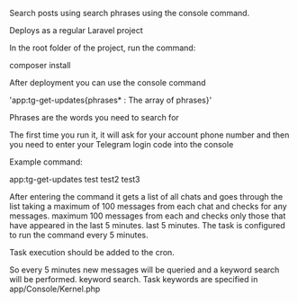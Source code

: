 Search posts using search phrases using the console command.
<p>Deploys as a regular Laravel project</p>
<p>In the root folder of the project, run the command:</p>
<p>composer install</p>
<p>After deployment you can use the console command</p>
<p>'app:tg-get-updates{phrases* : The array of phrases}'</p>
<p>Phrases are the words you need to search for</p> 
<p>The first time you run it, it will ask for your account phone number and then you need to enter your Telegram login code into the console</p>
<p>Example command:</p>
<p>app:tg-get-updates test test2 test3</p>
<p>After entering the command it gets a list of all chats and goes through the list taking a maximum of 100 messages from each chat and checks for any messages.
maximum 100 messages from each and checks only those that have appeared in the last 5 minutes. 
last 5 minutes. The task is configured to run the command every 5 minutes.
<p>Task execution should be added to the cron. </p>
<p>So every 5 minutes new messages will be queried and a keyword search will be performed.
keyword search. Task keywords are specified in app/Console/Kernel.php</p>
